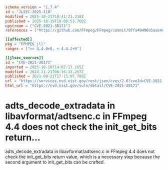 ```toml
schema_version = "1.7.4"
id = "JLSEC-2025-118"
modified = 2025-10-31T18:41:21.318Z
published = 2025-10-19T19:08:53.760Z
upstream = ["CVE-2021-38171"]
references = ["https://github.com/FFmpeg/FFmpeg/commit/9ffa49496d1aae4cbbb387aac28a9e061a6ab0a6", "https://lists.debian.org/debian-lts-announce/2021/11/msg00012.html", "https://patchwork.ffmpeg.org/project/ffmpeg/patch/AS8P193MB12542A86E22F8207EC971930B6F19%40AS8P193MB1254.EURP193.PROD.OUTLOOK.COM/", "https://security.gentoo.org/glsa/202312-14", "https://www.debian.org/security/2021/dsa-4990", "https://www.debian.org/security/2021/dsa-4998", "https://github.com/FFmpeg/FFmpeg/commit/9ffa49496d1aae4cbbb387aac28a9e061a6ab0a6", "https://lists.debian.org/debian-lts-announce/2021/11/msg00012.html", "https://patchwork.ffmpeg.org/project/ffmpeg/patch/AS8P193MB12542A86E22F8207EC971930B6F19%40AS8P193MB1254.EURP193.PROD.OUTLOOK.COM/", "https://security.gentoo.org/glsa/202312-14", "https://www.debian.org/security/2021/dsa-4990", "https://www.debian.org/security/2021/dsa-4998"]

[[affected]]
pkg = "FFMPEG_jll"
ranges = [">= 4.4.0+0, < 4.4.2+0"]

[[jlsec_sources]]
id = "CVE-2021-38171"
imported = 2025-10-18T14:07:17.165Z
modified = 2024-11-21T06:16:33.257Z
published = 2021-08-21T17:15:07.700Z
url = "https://services.nvd.nist.gov/rest/json/cves/2.0?cveId=CVE-2021-38171"
html_url = "https://nvd.nist.gov/vuln/detail/CVE-2021-38171"
```

# adts_decode_extradata in libavformat/adtsenc.c in FFmpeg 4.4 does not check the init_get_bits return...

adts_decode_extradata in libavformat/adtsenc.c in FFmpeg 4.4 does not check the init_get_bits return value, which is a necessary step because the second argument to init_get_bits can be crafted.

